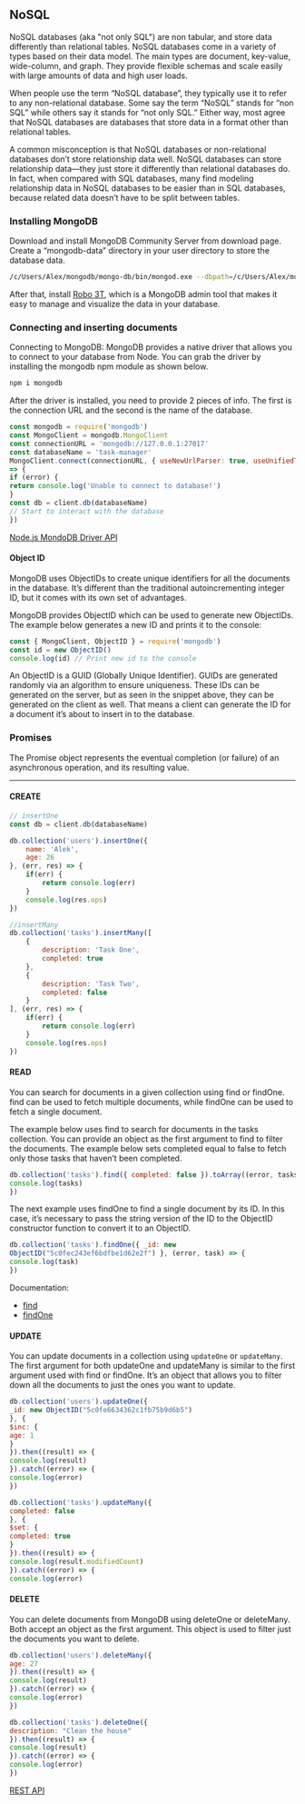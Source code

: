 ## NoSQL
 
NoSQL databases (aka "not only SQL") are non tabular, and store data differently than relational tables. NoSQL databases come in a variety of types based on their data model. The main types are document, key-value, wide-column, and graph. They provide flexible schemas and scale easily with large amounts of data and high user loads.

When people use the term “NoSQL database”, they typically use it to refer to any non-relational database. Some say the term “NoSQL” stands for “non SQL” while others say it stands for “not only SQL.” Either way, most agree that NoSQL databases are databases that store data in a format other than relational tables.

A common misconception is that NoSQL databases or non-relational databases don’t store relationship data well. NoSQL databases can store relationship data—they just store it differently than relational databases do. In fact, when compared with SQL databases, many find modeling relationship data in NoSQL databases to be easier than in SQL databases, because related data doesn’t have to be split between tables.

### Installing MongoDB

Download and install MongoDB Community Server from download page. Create a “mongodb-data” directory in
your user directory to store the database data.

```bash
/c/Users/Alex/mongodb/mongo-db/bin/mongod.exe --dbpath=/c/Users/Alex/mongodb-data
```

After that, install [Robo 3T](https://robomongo.org/), which is a MongoDB admin tool that makes it easy
to manage and visualize the data in your database.

### Connecting and inserting documents

Connecting to MongoDB: MongoDB provides a native driver that allows you to connect to your database from Node.
You can grab the driver by installing the mongodb npm module as shown below.

```bash
npm i mongodb
```

After the driver is installed, you need to provide 2 pieces of info. The first is the connection URL and the
second is the name of the database.

```javascript
const mongodb = require('mongodb')
const MongoClient = mongodb.MongoClient
const connectionURL = 'mongodb://127.0.0.1:27017'
const databaseName = 'task-manager'
MongoClient.connect(connectionURL, { useNewUrlParser: true, useUnifiedTopology: true }, (error, client)
=> {
if (error) {
return console.log('Unable to connect to database!')
}
const db = client.db(databaseName)
// Start to interact with the database
})
```

[Node.js MondoDB Driver API](https://mongodb.github.io/node-mongodb-native/2.0/api/)

#### Object ID

MongoDB uses ObjectIDs to create unique
identifiers for all the documents in the database. It’s different than the traditional autoincrementing
integer ID, but it comes with its own set of advantages.

MongoDB provides ObjectID which can be used to generate new ObjectIDs. The
example below generates a new ID and prints it to the console:

```javascript
const { MongoClient, ObjectID } = require('mongodb')
const id = new ObjectID()
console.log(id) // Print new id to the console
```

An ObjectID is a GUID (Globally Unique Identifier). GUIDs are generated randomly via an
algorithm to ensure uniqueness. These IDs can be generated on the server, but as seen in
the snippet above, they can be generated on the client as well. That means a client can
generate the ID for a document it’s about to insert in to the database.


### Promises

The Promise object represents the eventual completion (or failure) of an asynchronous operation, and its resulting value.

----
#### **CREATE**
```javascript
// insertOne
const db = client.db(databaseName)

db.collection('users').insertOne({
    name: 'Alek',
    age: 26
}, (err, res) => {
    if(err) {
        return console.log(err)
    }
    console.log(res.ops)
})

//insertMany
db.collection('tasks').insertMany([
    {
        description: 'Task One',
        completed: true
    },
    {
        description: 'Task Two',
        completed: false
    }
], (err, res) => {
    if(err) {
        return console.log(err)
    }
    console.log(res.ops)
})
```

#### **READ**

You can search for documents in a given collection using find or findOne. find can be
used to fetch multiple documents, while findOne can be used to fetch a single document.

The example below uses find to search for documents in the tasks collection. You can
provide an object as the first argument to find to filter the documents. The example below
sets completed equal to false to fetch only those tasks that haven’t been completed.

```javascript
db.collection('tasks').find({ completed: false }).toArray((error, tasks) => {
console.log(tasks)
})
```

The next example uses findOne to find a single document by its ID. In this case, it’s
necessary to pass the string version of the ID to the ObjectID constructor function to
convert it to an ObjectID.

```javascript
db.collection('tasks').findOne({ _id: new
ObjectID("5c0fec243ef6bdfbe1d62e2f") }, (error, task) => {
console.log(task)
})
```

Documentation:
* [find](http://mongodb.github.io/node-mongodb-native/3.1/api/Collection.html#find)
* [findOne](http://mongodb.github.io/node-mongodb-native/3.1/api/Collection.html#findOne)


#### UPDATE

You can update documents in a collection using `updateOne` or `updateMany`. The first
argument for both updateOne and updateMany is similar to the first argument used with
find or findOne. It’s an object that allows you to filter down all the documents to just the ones you want to update.
 

```javascript
db.collection('users').updateOne({
_id: new ObjectID("5c0fe6634362c1fb75b9d6b5")
}, {
$inc: {
age: 1
}
}).then((result) => {
console.log(result)
}).catch((error) => {
console.log(error)
})
```

```javascript
db.collection('tasks').updateMany({
completed: false
}, {
$set: {
completed: true
}
}).then((result) => {
console.log(result.modifiedCount)
}).catch((error) => {
console.log(error)
```



#### DELETE

You can delete documents from MongoDB using deleteOne or deleteMany. Both accept
an object as the first argument. This object is used to filter just the documents you want to delete.

```javascript
db.collection('users').deleteMany({
age: 27
}).then((result) => {
console.log(result)
}).catch((error) => {
console.log(error)
})
```

```javascript
db.collection('tasks').deleteOne({
description: "Clean the house"
}).then((result) => {
console.log(result)
}).catch((error) => {
console.log(error)
})
```

[REST API](./rest-api.md)